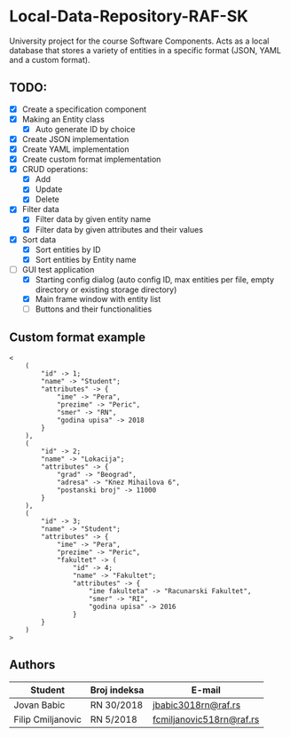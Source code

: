 # Local-Data-Repository-RAF-SK

University project for the course Software Components.
Acts as a local database that stores a variety of entities in a specific format (JSON, YAML and a custom format).

## TODO:
- [X] Create a specification component
- [X] Making an Entity class
  - [X] Auto generate ID by choice
- [X] Create JSON implementation
- [X] Create YAML implementation
- [X] Create custom format implementation
- [X] CRUD operations:
  - [X] Add
  - [X] Update
  - [X] Delete
- [X] Filter data
  - [X] Filter data by given entity name
  - [X] Filter data by given attributes and their values
- [X] Sort data
  - [X] Sort entities by ID
  - [X] Sort entities by Entity name
- [ ] GUI test application
  - [X] Starting config dialog (auto config ID, max entities per file, empty directory or existing storage directory)
  - [X] Main frame window with entity list
  - [ ] Buttons and their functionalities 

## Custom format example
```
<
	(
		"id" -> 1;
		"name" -> "Student";
		"attributes" -> {
			"ime" -> "Pera",
			"prezime" -> "Peric",
			"smer" -> "RN",
			"godina upisa" -> 2018
		}
	),
	(
		"id" -> 2;
		"name" -> "Lokacija";
		"attributes" -> {
			"grad" -> "Beograd",
			"adresa" -> "Knez Mihailova 6",
			"postanski broj" -> 11000
		}
	),
	(
		"id" -> 3;
		"name" -> "Student";
		"attributes" -> {
			"ime" -> "Pera",
			"prezime" -> "Peric",
			"fakultet" -> (
				"id" -> 4;
				"name" -> "Fakultet";
				"attributes" -> {
					"ime fakulteta" -> "Racunarski Fakultet",
					"smer" -> "RI",
					"godina upisa" -> 2016
				}
		}
	)
>
```

## Authors
Student | Broj indeksa | E-mail
--------|--------------|-------
Jovan Babic | RN 30/2018 | jbabic3018rn@raf.rs
Filip Cmiljanovic | RN 5/2018 | fcmiljanovic518rn@raf.rs
